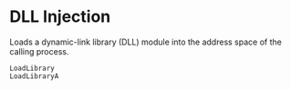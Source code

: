 # DLL Injection

Loads a dynamic-link library (DLL) module into the address space of the calling process.

```
LoadLibrary
LoadLibraryA
```